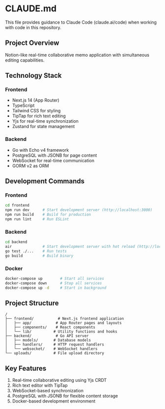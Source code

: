 # CLAUDE.md

This file provides guidance to Claude Code (claude.ai/code) when working with code in this repository.

## Project Overview

Notion-like real-time collaborative memo application with simultaneous editing capabilities.

## Technology Stack

### Frontend
- Next.js 14 (App Router)
- TypeScript
- Tailwind CSS for styling
- TipTap for rich text editing
- Yjs for real-time synchronization
- Zustand for state management

### Backend
- Go with Echo v4 framework
- PostgreSQL with JSONB for page content
- WebSocket for real-time communication
- GORM v2 as ORM

## Development Commands

### Frontend
```bash
cd frontend
npm run dev      # Start development server (http://localhost:3000)
npm run build    # Build for production
npm run lint     # Run ESLint
```

### Backend
```bash
cd backend
air              # Start development server with hot reload (http://localhost:8080)
go test ./...    # Run tests
go build         # Build binary
```

### Docker
```bash
docker-compose up        # Start all services
docker-compose down      # Stop all services
docker-compose up -d     # Start in background
```

## Project Structure

```
/
├── frontend/           # Next.js frontend application
│   ├── app/           # App Router pages and layouts
│   ├── components/    # React components
│   └── lib/          # Utility functions and hooks
├── backend/           # Go API server
│   ├── models/       # Database models
│   ├── handlers/     # HTTP request handlers
│   └── websocket/    # WebSocket handlers
└── uploads/          # File upload directory
```

## Key Features

1. Real-time collaborative editing using Yjs CRDT
2. Rich text editor with TipTap
3. WebSocket-based synchronization
4. PostgreSQL with JSONB for flexible content storage
5. Docker-based development environment